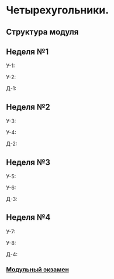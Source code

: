# Четырехугольники.

## Структура модуля

## Неделя №1

У-1: [](./components/class/class-1.md)

У-2: [](./components/class/class-2.md)

Д-1: [](./components/homework/homework-1.md)

## Неделя №2

У-3: [](./components/class/class-3.md)

У-4: [](./components/class/class-4.md)

Д-2: [](./components/homework/homework-2.md)

## Неделя №3

У-5: [](./components/class/class-5.md)

У-6: [](./components/class/class-6.md)

Д-3: [](./components/homework/homework-3.md)

## Неделя №4

У-7: [](./components/class/class-7.md)

У-8: [](./components/class/class-8.md)

Д-4: [](./components/homework/homework-4.md)

### [Модульный экзамен ](./components/exam/exam-1.md)